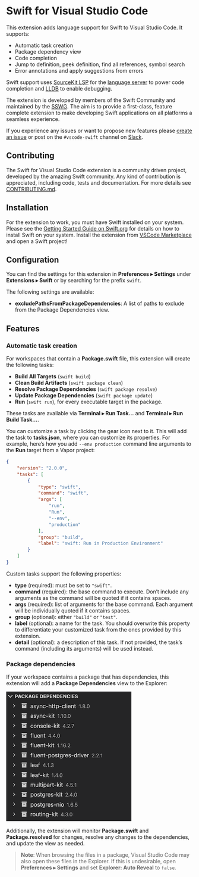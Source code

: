# Swift for Visual Studio Code

This extension adds language support for Swift to Visual Studio Code. It supports:

* Automatic task creation
* Package dependency view
* Code completion
* Jump to definition, peek definition, find all references, symbol search
* Error annotations and apply suggestions from errors

Swift support uses [SourceKit LSP](https://github.com/apple/sourcekit-lsp) for the [language server](https://microsoft.github.io/language-server-protocol/overviews/lsp/overview/) to power code completion and [LLDB](https://github.com/vadimcn/vscode-lldb) to enable debugging. 

The extension is developed by members of the Swift Community and maintained by the [SSWG](https://www.swift.org/sswg/). The aim is to provide a first-class, feature complete extension to make developing Swift applications on all platforms a seamless experience.

If you experience any issues or want to propose new features please [create an issue](https://github.com/swift-server/swift-vscode/issues/new) or post on the `#vscode-swift` channel on [Slack](https://swift-server.slack.com).

## Contributing

The Swift for Visual Studio Code extension is a community driven project, developed by the amazing Swift community. Any kind of contribution is appreciated, including code, tests and documentation. For more details see [CONTRIBUTING.md](CONTRIBUTING.md).

## Installation

For the extension to work, you must have Swift installed on your system. Please see the [Getting Started Guide on Swift.org](https://www.swift.org/getting-started/) for details on how to install Swift on your system. Install the extension from [VSCode Marketplace](https://marketplace.visualstudio.com/items?itemName=sswg.swift) and open a Swift project!

## Configuration

You can find the settings for this extension in **Preferences ▸ Settings** under **Extensions ▸ Swift** or by searching for the prefix `swift`.

The following settings are available:

- **excludePathsFromPackageDependencies**: A list of paths to exclude from the Package Dependencies view.

## Features

### Automatic task creation

For workspaces that contain a **Package.swift** file, this extension will create the following tasks:

- **Build All Targets** (`swift build`)
- **Clean Build Artifacts** (`swift package clean`)
- **Resolve Package Dependencies** (`swift package resolve`)
- **Update Package Dependencies** (`swift package update`)
- **Run** (`swift run`), for every executable target in the package.

These tasks are available via **Terminal ▸ Run Task...** and **Terminal ▸ Run Build Task...**.

You can customize a task by clicking the gear icon next to it. This will add the task to **tasks.json**, where you can customize its properties. For example, here’s how you add `--env production` command line arguments to the **Run** target from a Vapor project:

```json
{
    "version": "2.0.0",
    "tasks": [
        {
            "type": "swift",
            "command": "swift",
            "args": [
                "run",
                "Run",
                "--env",
                "production"
            ],
            "group": "build",
            "label": "swift: Run in Production Environment"
        }
    ]
}
```

Custom tasks support the following properties:

- **type** (required): must be set to `"swift"`.
- **command** (required): the base command to execute. Don’t include any arguments as the command will be quoted if it contains spaces.
- **args** (required): list of arguments for the base command. Each argument will be individually quoted if it contains spaces.
- **group** (optional): either `"build"` or `"test"`.
- **label** (optional): a name for the task. You should overwrite this property to differentiate your customized task from the ones provided by this extension.
- **detail** (optional): a description of this task. If not provided, the task’s command (including its arguments) will be used instead.

### Package dependencies

If your workspace contains a package that has dependencies, this extension will add a **Package Dependencies** view to the Explorer:

![](images/package-dependencies.png)

Additionally, the extension will monitor **Package.swift** and **Package.resolved** for changes, resolve any changes to the dependencies, and update the view as needed.

> **Note**: When browsing the files in a package, Visual Studio Code may also open these files in the Explorer. If this is undesirable, open **Preferences ▸ Settings** and set **Explorer: Auto Reveal** to `false`.